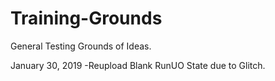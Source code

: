 # Training-Grounds
General Testing Grounds of Ideas.

January 30, 2019
-Reupload Blank RunUO State due to Glitch.
